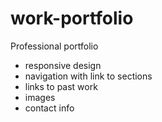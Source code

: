 # work-portfolio

Professional portfolio 
- responsive design
- navigation with link to sections
- links to past work
- images
- contact info